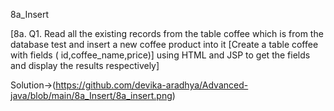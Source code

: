 8a_Insert

[8a. Q1. Read all the existing records from the table coffee which is from the database test and insert a
new coffee product into it [Create a table coffee with fields ( id,coffee_name,price)] using HTML and
JSP to get the fields and display the results respectively]


Solution->(https://github.com/devika-aradhya/Advanced-java/blob/main/8a_Insert/8a_insert.png)
